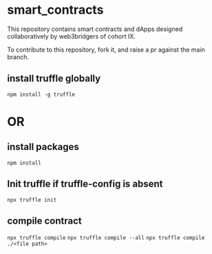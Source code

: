 # smart_contracts
This repository contains smart contracts and dApps designed collaboratively by web3bridgers of cohort IX.

To contribute to this repository, fork it, and raise a pr against the main branch.

## install truffle globally
`npm install -g truffle`
# OR
## install packages
`npm install`

## Init truffle if truffle-config is absent
`npx truffle init`

## compile contract
`npx truffle compile`
`npx truffle compile --all`
`npx truffle compile ./<file path>`